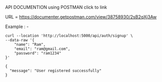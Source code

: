 API DOCUMENTION using POSTMAN click to link

URL = https://documenter.getpostman.com/view/38758930/2sB2qXj3Aw


<!-- Check upper Link -->
Example : -

<!-- Request -->
```
curl --location 'http://localhost:5000/api/auth/signup' \
--data-raw '{
    "name": "Ram",
    "email": "ram@gmail.com",
    "password": "ram1234"
}'
```

<!-- Response -->
```
{
  "message": "User registered successfully"
}
```
